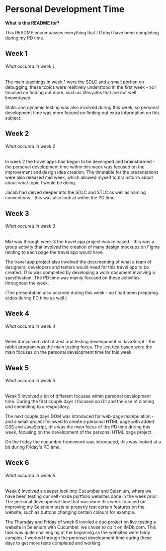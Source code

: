 # Personal Development Time

**What is this README for?**

This README encompasses everything that I (Toby) have been completing during my PD time.

## Week 1
###### What occured in week 1 ######
The main teachings in week 1 were the SDLC and a small portion on debugging, these topics were realtively understood in the first week - so I focused on finding out more, such as lifecycles that 
are not well known/used.

Static and dynamic testing was also involved during this week, so personal development time was more focued on finding out extra information on this subject.

## Week 2
###### What occured in week 2 ######
In week 2 the travel apps had begun to be developed
and brainstormed - the personal development time within this week was focused on the improvement and 
design idea creation. The timetable for the presentations were also released mid week, which allowed myself to brainstorm about about what topic
I would be doing.

Jacob had delved deeper into the SDLC and STLC as well as naming conventions - this was also look at within the PD time.

## Week 3
###### What occured in week 3 ######
Mid way through week 3 the travel app project was released - this was a group activity that involved the creation of many design mockups on Figma relating to each page the travel app would have. 

The travel app project also involved the documenting of what a team of designers, developers and testers would need for this travel app to be created. This was completed by developing a work document involving a specification. The PD time was mainly focused on these activities throughout the week.

(The presentation also occured during this week - so I had been preparing slides during PD time as well.)


## Week 4
###### What occured in week 4 ######
Week 4 involved a lot of Jest and testing development in JavaScript - the rabbit program was the main testing focus. The jest test cases were the main focuses on the personal development time for this week.

## Week 5
###### What occured in week 5 ######
Week 5 involved a lot of different focuses within personal development time. During the first couple days I focused on Git and the use of cloning and commiting to a respository. 

The next couple days DOM was introduced for web-page manipulation - and a small project followed to create a personal HTML page with added CSS and JavaScript, this was the main focus of the PD time during this week, focusing on the development of the personal HTML page project. 

On the friday the cucumber framework was introduced, this was looked at a bit during Friday's PD time.

## Week 6
###### What occured in week 6 ######
Week 6 involved a deeper look into Cucumber and Selenium, where we have been testing our self-made portfolio websites done in the week prior. The personal development time that was done this week focused on improving my Selenium tests to properly test certain features on the website, such as buttons changing certain colours for example.

The Thursday and Friday of week 6 involed a duo project on live testing a website in Selenium with Cucumber, we chose to do it on IMDb.com. This task was quite challenging at the beginning as the websites were fairly complex. I worked through the peronsal development time during these days to get more tests completed and working. 

